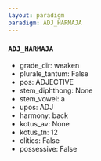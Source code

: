 ```yaml
---
layout: paradigm
paradigm: ADJ_HARMAJA
---
```

### ` ADJ_HARMAJA `


* grade_dir: weaken
* plurale_tantum: False
* pos: ADJECTIVE
* stem_diphthong: None
* stem_vowel: a
* upos: ADJ
* harmony: back
* kotus_av: None
* kotus_tn: 12
* clitics: False
* possessive: False
